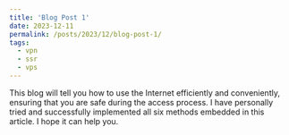 ```yaml
---
title: 'Blog Post 1'
date: 2023-12-11
permalink: /posts/2023/12/blog-post-1/
tags:
  - vpn
  - ssr
  - vps
---
```


This blog will tell you how to use the Internet efficiently and conveniently, ensuring that you are safe during the access process. I have personally tried and successfully implemented all six methods embedded in this article. I hope it can help you.

